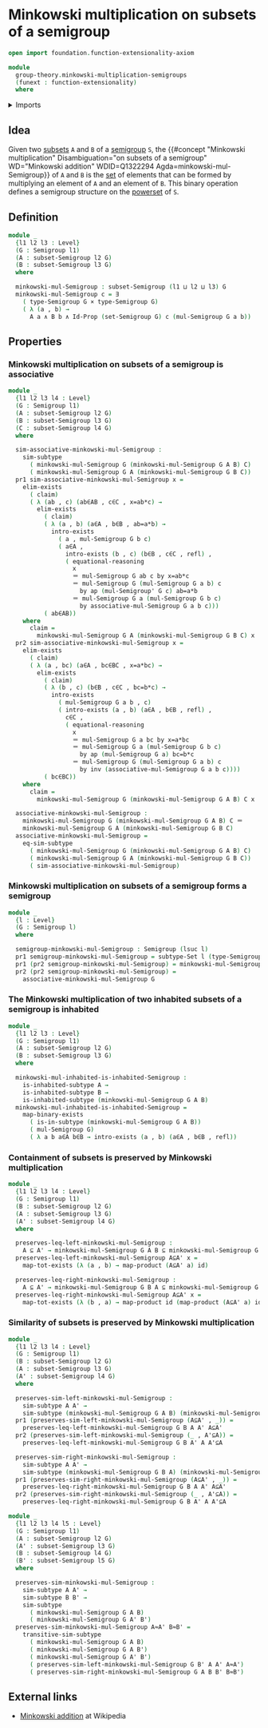 # Minkowski multiplication on subsets of a semigroup

```agda
open import foundation.function-extensionality-axiom

module
  group-theory.minkowski-multiplication-semigroups
  (funext : function-extensionality)
  where
```

<details><summary>Imports</summary>

```agda
open import foundation.action-on-identifications-functions
open import foundation.cartesian-product-types funext
open import foundation.conjunction funext
open import foundation.dependent-pair-types
open import foundation.existential-quantification funext
open import foundation.function-types funext
open import foundation.functoriality-cartesian-product-types funext
open import foundation.identity-types funext
open import foundation.inhabited-subtypes funext
open import foundation.powersets funext
open import foundation.sets funext
open import foundation.subtypes funext
open import foundation.universe-levels

open import group-theory.semigroups funext
open import group-theory.subsets-semigroups funext

open import logic.functoriality-existential-quantification funext
```

</details>

## Idea

Given two [subsets](group-theory.subsets-semigroups.md) `A` and `B` of a
[semigroup](group-theory.semigroups.md) `S`, the
{{#concept "Minkowski multiplication" Disambiguation="on subsets of a semigroup" WD="Minkowski addition" WDID=Q1322294 Agda=minkowski-mul-Semigroup}}
of `A` and `B` is the [set](foundation-core.sets.md) of elements that can be
formed by multiplying an element of `A` and an element of `B`. This binary
operation defines a semigroup structure on the
[powerset](foundation.powersets.md) of `S`.

## Definition

```agda
module _
  {l1 l2 l3 : Level}
  (G : Semigroup l1)
  (A : subset-Semigroup l2 G)
  (B : subset-Semigroup l3 G)
  where

  minkowski-mul-Semigroup : subset-Semigroup (l1 ⊔ l2 ⊔ l3) G
  minkowski-mul-Semigroup c = ∃
    ( type-Semigroup G × type-Semigroup G)
    ( λ (a , b) →
      A a ∧ B b ∧ Id-Prop (set-Semigroup G) c (mul-Semigroup G a b))
```

## Properties

### Minkowski multiplication on subsets of a semigroup is associative

```agda
module _
  {l1 l2 l3 l4 : Level}
  (G : Semigroup l1)
  (A : subset-Semigroup l2 G)
  (B : subset-Semigroup l3 G)
  (C : subset-Semigroup l4 G)
  where

  sim-associative-minkowski-mul-Semigroup :
    sim-subtype
      ( minkowski-mul-Semigroup G (minkowski-mul-Semigroup G A B) C)
      ( minkowski-mul-Semigroup G A (minkowski-mul-Semigroup G B C))
  pr1 sim-associative-minkowski-mul-Semigroup x =
    elim-exists
      ( claim)
      ( λ (ab , c) (ab∈AB , c∈C , x=ab*c) →
        elim-exists
          ( claim)
          ( λ (a , b) (a∈A , b∈B , ab=a*b) →
            intro-exists
              ( a , mul-Semigroup G b c)
              ( a∈A ,
                intro-exists (b , c) (b∈B , c∈C , refl) ,
                ( equational-reasoning
                  x
                  ＝ mul-Semigroup G ab c by x=ab*c
                  ＝ mul-Semigroup G (mul-Semigroup G a b) c
                    by ap (mul-Semigroup' G c) ab=a*b
                  ＝ mul-Semigroup G a (mul-Semigroup G b c)
                    by associative-mul-Semigroup G a b c)))
          ( ab∈AB))
    where
      claim =
        minkowski-mul-Semigroup G A (minkowski-mul-Semigroup G B C) x
  pr2 sim-associative-minkowski-mul-Semigroup x =
    elim-exists
      ( claim)
      ( λ (a , bc) (a∈A , bc∈BC , x=a*bc) →
        elim-exists
          ( claim)
          ( λ (b , c) (b∈B , c∈C , bc=b*c) →
            intro-exists
              ( mul-Semigroup G a b , c)
              ( intro-exists (a , b) (a∈A , b∈B , refl) ,
                c∈C ,
                ( equational-reasoning
                  x
                  ＝ mul-Semigroup G a bc by x=a*bc
                  ＝ mul-Semigroup G a (mul-Semigroup G b c)
                    by ap (mul-Semigroup G a) bc=b*c
                  ＝ mul-Semigroup G (mul-Semigroup G a b) c
                    by inv (associative-mul-Semigroup G a b c))))
          ( bc∈BC))
    where
      claim =
        minkowski-mul-Semigroup G (minkowski-mul-Semigroup G A B) C x

  associative-minkowski-mul-Semigroup :
    minkowski-mul-Semigroup G (minkowski-mul-Semigroup G A B) C ＝
    minkowski-mul-Semigroup G A (minkowski-mul-Semigroup G B C)
  associative-minkowski-mul-Semigroup =
    eq-sim-subtype
      ( minkowski-mul-Semigroup G (minkowski-mul-Semigroup G A B) C)
      ( minkowski-mul-Semigroup G A (minkowski-mul-Semigroup G B C))
      ( sim-associative-minkowski-mul-Semigroup)
```

### Minkowski multiplication on subsets of a semigroup forms a semigroup

```agda
module _
  {l : Level}
  (G : Semigroup l)
  where

  semigroup-minkowski-mul-Semigroup : Semigroup (lsuc l)
  pr1 semigroup-minkowski-mul-Semigroup = subtype-Set l (type-Semigroup G)
  pr1 (pr2 semigroup-minkowski-mul-Semigroup) = minkowski-mul-Semigroup G
  pr2 (pr2 semigroup-minkowski-mul-Semigroup) =
    associative-minkowski-mul-Semigroup G
```

### The Minkowski multiplication of two inhabited subsets of a semigroup is inhabited

```agda
module _
  {l1 l2 l3 : Level}
  (G : Semigroup l1)
  (A : subset-Semigroup l2 G)
  (B : subset-Semigroup l3 G)
  where

  minkowski-mul-inhabited-is-inhabited-Semigroup :
    is-inhabited-subtype A →
    is-inhabited-subtype B →
    is-inhabited-subtype (minkowski-mul-Semigroup G A B)
  minkowski-mul-inhabited-is-inhabited-Semigroup =
    map-binary-exists
      ( is-in-subtype (minkowski-mul-Semigroup G A B))
      ( mul-Semigroup G)
      ( λ a b a∈A b∈B → intro-exists (a , b) (a∈A , b∈B , refl))
```

### Containment of subsets is preserved by Minkowski multiplication

```agda
module _
  {l1 l2 l3 l4 : Level}
  (G : Semigroup l1)
  (B : subset-Semigroup l2 G)
  (A : subset-Semigroup l3 G)
  (A' : subset-Semigroup l4 G)
  where

  preserves-leq-left-minkowski-mul-Semigroup :
    A ⊆ A' → minkowski-mul-Semigroup G A B ⊆ minkowski-mul-Semigroup G A' B
  preserves-leq-left-minkowski-mul-Semigroup A⊆A' x =
    map-tot-exists (λ (a , b) → map-product (A⊆A' a) id)

  preserves-leq-right-minkowski-mul-Semigroup :
    A ⊆ A' → minkowski-mul-Semigroup G B A ⊆ minkowski-mul-Semigroup G B A'
  preserves-leq-right-minkowski-mul-Semigroup A⊆A' x =
    map-tot-exists (λ (b , a) → map-product id (map-product (A⊆A' a) id))
```

### Similarity of subsets is preserved by Minkowski multiplication

```agda
module _
  {l1 l2 l3 l4 : Level}
  (G : Semigroup l1)
  (B : subset-Semigroup l2 G)
  (A : subset-Semigroup l3 G)
  (A' : subset-Semigroup l4 G)
  where

  preserves-sim-left-minkowski-mul-Semigroup :
    sim-subtype A A' →
    sim-subtype (minkowski-mul-Semigroup G A B) (minkowski-mul-Semigroup G A' B)
  pr1 (preserves-sim-left-minkowski-mul-Semigroup (A⊆A' , _)) =
    preserves-leq-left-minkowski-mul-Semigroup G B A A' A⊆A'
  pr2 (preserves-sim-left-minkowski-mul-Semigroup (_ , A'⊆A)) =
    preserves-leq-left-minkowski-mul-Semigroup G B A' A A'⊆A

  preserves-sim-right-minkowski-mul-Semigroup :
    sim-subtype A A' →
    sim-subtype (minkowski-mul-Semigroup G B A) (minkowski-mul-Semigroup G B A')
  pr1 (preserves-sim-right-minkowski-mul-Semigroup (A⊆A' , _)) =
    preserves-leq-right-minkowski-mul-Semigroup G B A A' A⊆A'
  pr2 (preserves-sim-right-minkowski-mul-Semigroup (_ , A'⊆A)) =
    preserves-leq-right-minkowski-mul-Semigroup G B A' A A'⊆A

module _
  {l1 l2 l3 l4 l5 : Level}
  (G : Semigroup l1)
  (A : subset-Semigroup l2 G)
  (A' : subset-Semigroup l3 G)
  (B : subset-Semigroup l4 G)
  (B' : subset-Semigroup l5 G)
  where

  preserves-sim-minkowski-mul-Semigroup :
    sim-subtype A A' →
    sim-subtype B B' →
    sim-subtype
      ( minkowski-mul-Semigroup G A B)
      ( minkowski-mul-Semigroup G A' B')
  preserves-sim-minkowski-mul-Semigroup A≈A' B≈B' =
    transitive-sim-subtype
      ( minkowski-mul-Semigroup G A B)
      ( minkowski-mul-Semigroup G A B')
      ( minkowski-mul-Semigroup G A' B')
      ( preserves-sim-left-minkowski-mul-Semigroup G B' A A' A≈A')
      ( preserves-sim-right-minkowski-mul-Semigroup G A B B' B≈B')
```

## External links

- [Minkowski addition](https://en.wikipedia.org/wiki/Minkowski_addition) at
  Wikipedia
